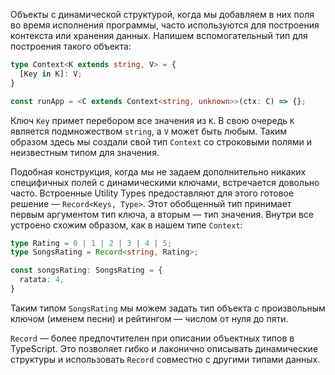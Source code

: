 
Объекты с динамической структурой, когда мы добавляем в них поля во время исполнения программы, часто используются для построения контекста или хранения данных. Напишем вспомогательный тип для построения такого объекта:

```typescript
type Context<K extends string, V> = {
  [Key in K]: V;
}

const runApp = <C extends Context<string, unknown>>(ctx: C) => {};
```

Ключ `Key` примет перебором все значения из `K`. В свою очередь `K` является подмножеством `string`, а `V` может быть любым. Таким образом здесь мы создали свой тип `Context` со строковыми полями и неизвестным типом для значения.

Подобная конструкция, когда мы не задаем дополнительно никаких специфичных полей с динамическими ключами, встречается довольно часто. Встроенные Utility Types предоставляют для этого готовое решение — `Record<Keys, Type>`. Этот обобщенный тип принимает первым аргументом тип ключа, а вторым — тип значения. Внутри все устроено схожим образом, как в нашем типе `Context`:

```typescript
type Rating = 0 | 1 | 2 | 3 | 4 | 5;
type SongsRating = Record<string, Rating>;

const songsRating: SongsRating = {
  ratata: 4,
}
```

Таким типом `SongsRating` мы можем задать тип объекта с произвольным ключом (именем песни) и рейтингом — числом от нуля до пяти.

`Record` — более предпочтителен при описании объектных типов в TypeScript. Это позволяет гибко и лаконично описывать динамические структуры и использовать `Record` совместно с другими типами данных.
